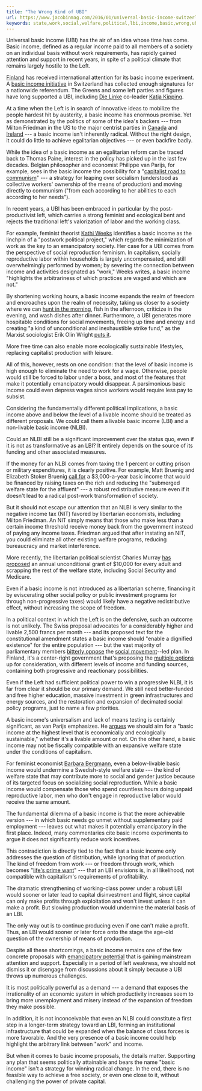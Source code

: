 ```yaml
---
title: "The Wrong Kind of UBI"
url: https://www.jacobinmag.com/2016/01/universal-basic-income-switzerland-finland-milton-friedman-kathi-weeks/
keywords: state,work,social,welfare,political,lbi,income,basic,wrong,ubi,left,kind
---
```

Universal basic income (UBI) has the air of an idea whose time has come. Basic income, defined as a regular income paid to all members of a society on an individual basis without work requirements, has rapidly gained attention and support in recent years, in spite of a political climate that remains largely hostile to the Left.

[Finland](http://www.basicincome.org/news/2015/12/finland-basic-income-experiment-what-we-know/) has received international attention for its basic income experiment. A [basic income initiative](http://bedingungslos.ch/) in Switzerland has collected enough signatures for a nationwide referendum. The Greens and some left parties and figures have long supported a UBI, including [Die Linke](https://www.jacobinmag.com/2014/05/die-linkes-road-to-power/) co-leader [Katja Kipping](http://www.redpepper.org.uk/left-leading-interview-with-die-linke-leader-katja-kipping/).

At a time when the Left is in search of innovative ideas to mobilize the people hardest hit by austerity, a basic income has enormous promise. Yet as demonstrated by the politics of some of the idea's backers --- from Milton Friedman in the US to the major centrist parties in [Canada](http://www.liberal.ca/policy-resolutions/100-priority-resolution-creating-basic-annual-income-designed-implemented-fair-economy/) and [Ireland](http://www.independent.ie/irish-news/politics/fianna-fil-to-promise-every-citizen-188-every-week-34317330.html) --- a basic income isn't inherently radical. Without the right design, it could do little to achieve egalitarian objectives --- or even backfire badly.

While the idea of a basic income as an egalitarian reform can be traced back to Thomas Paine, interest in the policy has picked up in the last few decades. Belgian philosopher and economist Philippe van Parijs, for example, sees in the basic income the possibility for a "[capitalist road to communism](https://www.ssc.wisc.edu/~wright/ERU_files/PVP-cap-road.pdf)" --- a strategy for leaping over socialism (understood as collective workers' ownership of the means of production) and moving directly to communism ("from each according to her abilities to each according to her needs").

In recent years, a UBI has been embraced in particular by the post-productivist left, which carries a strong feminist and ecological bent and rejects the traditional left's valorization of labor and the working class.

For example, feminist theorist [Kathi Weeks](https://www.dukeupress.edu/the-problem-with-work) identifies a basic income as the linchpin of a "postwork political project," which regards the minimization of work as the key to an emancipatory society. Her case for a UBI comes from the perspective of social reproduction feminism. In capitalism, socially reproductive labor within households is largely uncompensated, and still overwhelmingly performed by women; by severing the connection between income and activities designated as "work," Weeks writes, a basic income "highlights the arbitrariness of which practices are waged and which are not."

By shortening working hours, a basic income expands the realm of freedom and encroaches upon the realm of necessity, taking us closer to a society where we can [hunt in the morning](https://www.marxists.org/archive/marx/works/1845/german-ideology/ch01a.htm), fish in the afternoon, criticize in the evening, and wash dishes after dinner. Furthermore, a UBI generates more hospitable conditions for social movements, freeing up time and energy and creating "a kind of unconditional and inexhaustible strike fund," as the Marxist sociologist Erik Olin Wright [puts it](https://www.ssc.wisc.edu/~wright/Basic%20Income%20as%20a%20Socialist%20Project.pdf).

More free time can also enable more ecologically sustainable lifestyles, replacing capitalist production with leisure.

All of this, however, rests on one condition: that the level of basic income is high enough to eliminate the need to work for a wage. Otherwise, people would still be forced to labor under a boss, and most of the features that make it potentially emancipatory would disappear. A parsimonious basic income could even depress wages since workers would require less pay to subsist.

Considering the fundamentally different political implications, a basic income above and below the level of a livable income should be treated as different proposals. We could call them a livable basic income (LBI) and a non-livable basic income (NLBI).

Could an NLBI still be a significant improvement over the status quo, even if it is not as transformative as an LBI? It entirely depends on the source of its funding and other associated measures.

If the money for an NLBI comes from taxing the 1 percent or cutting prison or military expenditures, it is clearly positive. For example, Matt Bruenig and Elizabeth Stoker Bruenig [call for](http://www.theatlantic.com/business/archive/2013/10/how-to-cut-the-poverty-rate-in-half-its-easy/280971/) a \$3,000-a-year basic income that would be financed by raising taxes on the rich and reducing the "submerged welfare state for the affluent" --- a robust redistributive measure even if it doesn't lead to a radical post-work transformation of society.

But it should not escape our attention that an NLBI is very similar to the negative income tax (NIT) favored by libertarian economists, including Milton Friedman. An NIT simply means that those who make less than a certain income threshold receive money back from the government instead of paying any income taxes. Friedman argued that after instating an NIT, you could eliminate all other existing welfare programs, reducing bureaucracy and market interference.

More recently, the libertarian political scientist Charles Murray [has proposed](https://www.goodreads.com/book/show/78092.In_Our_Hands) an annual unconditional grant of \$10,000 for every adult and scrapping the rest of the welfare state, including Social Security and Medicare.

Even if a basic income is not introduced as a libertarian scheme, financing it by eviscerating other social policy or public investment programs (or through non-progressive taxes) would likely have a negative redistributive effect, without increasing the scope of freedom.

In a political context in which the Left is on the defensive, such an outcome is not unlikely. The Swiss proposal advocates for a considerably higher and livable 2,500 francs per month --- and its proposed text for the constitutional amendment states a basic income should "enable a dignified existence" for the entire population --- but the vast majority of parliamentary members [bitterly oppose](http://www.basicincome.org/news/2015/10/swiss-parliament-opposes-popular-initiative/) the [social movement](http://bedingungslos.ch/)--led plan. In Finland, it's a center-right government that's proposing the [multiple options](http://www.basicincome.org/news/2015/12/finland-basic-income-experiment-what-we-know/) up for consideration, with different levels of income and funding sources, containing both progressive and reactionary possibilities.

Even if the Left had sufficient political power to win a progressive NLBI, it is far from clear it should be our primary demand. We still need better-funded and free higher education, massive investment in green infrastructures and energy sources, and the restoration and expansion of decimated social policy programs, just to name a few priorities.

A basic income's universalism and lack of means testing is certainly significant, as van Parijs emphasizes. He [argues](http://pas.sagepub.com/content/32/1/7.abstract) we should aim for a "basic income at the highest level that is economically and ecologically sustainable," whether it's a livable amount or not. On the other hand, a basic income may not be fiscally compatible with an expansive welfare state under the conditions of capitalism.

For feminist economist [Barbara Bergmann](http://www.pbs.org/newshour/making-sense/sweden-switzerland-americas-social-welfare-model/), even a below-livable basic income would undermine a Swedish-style welfare state --- the kind of welfare state that may contribute more to social and gender justice because of its targeted focus on socializing social reproduction. While a basic income would compensate those who spend countless hours doing unpaid reproductive labor, men who don't engage in reproductive labor would receive the same amount.

The fundamental dilemma of a basic income is that the more achievable version --- in which basic needs go unmet without supplementary paid employment --- leaves out what makes it potentially emancipatory in the first place. Indeed, many commentaries cite basic income experiments to argue it does not significantly reduce work incentives.

This contradiction is directly tied to the fact that a basic income only addresses the question of distribution, while ignoring that of production. The kind of freedom from work --- or freedom through work, which becomes "[life's prime want](https://www.marxists.org/archive/marx/works/1875/gotha/ch01.htm)" --- that an LBI envisions is, in all likelihood, not compatible with capitalism's requirements of profitability.

The dramatic strengthening of working-class power under a robust LBI would sooner or later lead to capital disinvestment and flight, since capital can only make profits through exploitation and won't invest unless it can make a profit. But slowing production would undermine the material basis of an LBI.

The only way out is to continue producing even if one can't make a profit. Thus, an LBI would sooner or later force onto the stage the age-old question of the ownership of means of production.

Despite all these shortcomings, a basic income remains one of the few concrete proposals with [emancipatory potential](https://www.jacobinmag.com/2012/04/the-politics-of-getting-a-life/) that is gaining mainstream attention and support. Especially in a period of left weakness, we should not dismiss it or disengage from discussions about it simply because a UBI throws up numerous challenges.

It is most politically powerful as a demand --- a demand that exposes the irrationality of an economic system in which productivity increases seem to bring more unemployment and misery instead of the expansion of freedom they make possible.

In addition, it is not inconceivable that even an NLBI could constitute a first step in a longer-term strategy toward an LBI, forming an institutional infrastructure that could be expanded when the balance of class forces is more favorable. And the very presence of a basic income could help highlight the arbitrary link between "work" and income.

But when it comes to basic income proposals, the details matter. Supporting any plan that seems politically attainable and bears the name "basic income" isn't a strategy for winning radical change. In the end, there is no feasible way to achieve a free society, or even one close to it, without challenging the power of private capital.

